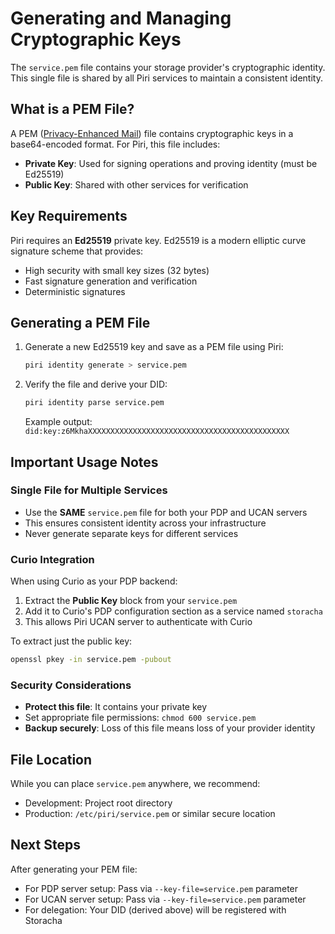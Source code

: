 # Generating and Managing Cryptographic Keys

The `service.pem` file contains your storage provider's cryptographic identity. 
This single file is shared by all Piri services to maintain a consistent identity.

## What is a PEM File?

A PEM ([Privacy-Enhanced Mail](https://en.wikipedia.org/wiki/Privacy-Enhanced_Mail)) file contains cryptographic keys in a base64-encoded format. 
For Piri, this file includes:
- **Private Key**: Used for signing operations and proving identity (must be Ed25519)
- **Public Key**: Shared with other services for verification

## Key Requirements

Piri requires an **Ed25519** private key. Ed25519 is a modern elliptic curve signature scheme that provides:
- High security with small key sizes (32 bytes)
- Fast signature generation and verification
- Deterministic signatures

## Generating a PEM File

1. Generate a new Ed25519 key and save as a PEM file using Piri:
   ```bash
   piri identity generate > service.pem
   ```

2. Verify the file and derive your DID:
   ```bash
   piri identity parse service.pem
   ```
   Example output: `did:key:z6MkhaXXXXXXXXXXXXXXXXXXXXXXXXXXXXXXXXXXXXXXXXXXXXX`

## Important Usage Notes

### Single File for Multiple Services
- Use the **SAME** `service.pem` file for both your PDP and UCAN servers
- This ensures consistent identity across your infrastructure
- Never generate separate keys for different services

### Curio Integration
When using Curio as your PDP backend:
1. Extract the **Public Key** block from your `service.pem`
2. Add it to Curio's PDP configuration section as a service named `storacha`
3. This allows Piri UCAN server to authenticate with Curio

To extract just the public key:
```bash
openssl pkey -in service.pem -pubout
```

### Security Considerations
- **Protect this file**: It contains your private key
- Set appropriate file permissions: `chmod 600 service.pem`
- **Backup securely**: Loss of this file means loss of your provider identity

## File Location

While you can place `service.pem` anywhere, we recommend:
- Development: Project root directory
- Production: `/etc/piri/service.pem` or similar secure location

## Next Steps

After generating your PEM file:
- For PDP server setup: Pass via `--key-file=service.pem` parameter
- For UCAN server setup: Pass via `--key-file=service.pem` parameter
- For delegation: Your DID (derived above) will be registered with Storacha